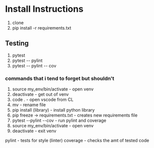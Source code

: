# Install Instructions

1. clone
2. pip install -r requirements.txt

## Testing

1. pytest
2. pytest -- pylint
3. pytest -- pylint -- cov

### commands that i tend to forget but shouldn't
1. source my_env/bin/activate - open venv
2. deactivate - get out of venv
3. code . - open  vscode from CL
4. mv - rename file
4. pip install (library) - install python library
5. pip freeze -> requirements.txt - creates new requirements file
6. pytest --pylint --cov - run pylint and coverage
7. source my_env/bin/activate - open venv
8. deactivate - exit venv

pylint - tests for style (linter)
coverage - checks the amt of tested code
